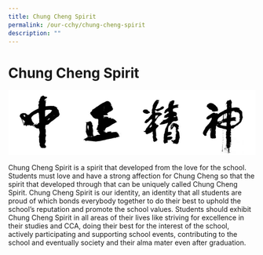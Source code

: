 ```yaml
---
title: Chung Cheng Spirit
permalink: /our-cchy/chung-cheng-spirit
description: ""
---
```

Chung Cheng Spirit
==================

![](/images/Chung%20Cheng%20High%20School%20Spirit.jpg)

Chung Cheng Spirit is a spirit that developed from the love for the school. Students must love and have a strong affection for Chung Cheng so that the spirit that developed through that can be uniquely called Chung Cheng Spirit. Chung Cheng Spirit is our identity, an identity that all students are proud of which bonds everybody together to do their best to uphold the school’s reputation and promote the school values. Students should exhibit Chung Cheng Spirit in all areas of their lives like striving for excellence in their studies and CCA, doing their best for the interest of the school, actively participating and supporting school events, contributing to the school and eventually society and their alma mater even after graduation.

